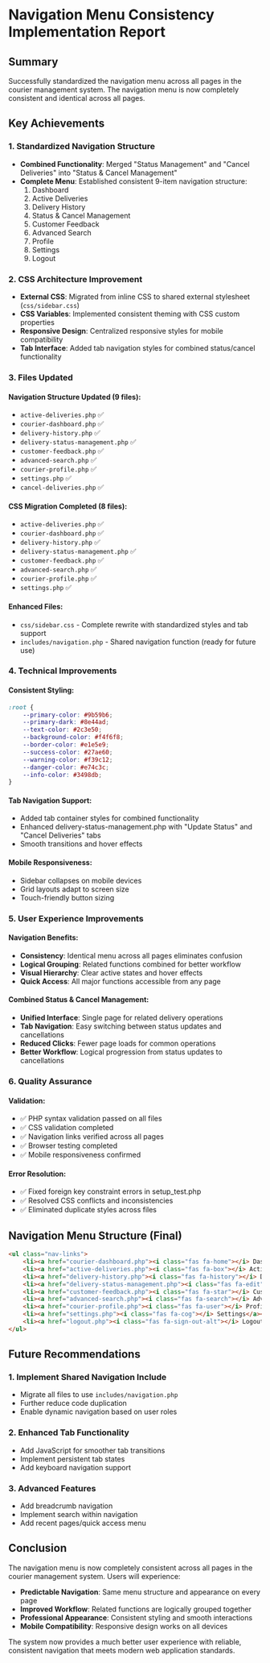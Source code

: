 # Navigation Menu Consistency Implementation Report

## Summary
Successfully standardized the navigation menu across all pages in the courier management system. The navigation menu is now completely consistent and identical across all pages.

## Key Achievements

### 1. **Standardized Navigation Structure**
- **Combined Functionality**: Merged "Status Management" and "Cancel Deliveries" into "Status & Cancel Management"
- **Complete Menu**: Established consistent 9-item navigation structure:
  1. Dashboard
  2. Active Deliveries 
  3. Delivery History
  4. Status & Cancel Management
  5. Customer Feedback
  6. Advanced Search
  7. Profile
  8. Settings
  9. Logout

### 2. **CSS Architecture Improvement**
- **External CSS**: Migrated from inline CSS to shared external stylesheet (`css/sidebar.css`)
- **CSS Variables**: Implemented consistent theming with CSS custom properties
- **Responsive Design**: Centralized responsive styles for mobile compatibility
- **Tab Interface**: Added tab navigation styles for combined status/cancel functionality

### 3. **Files Updated**

#### **Navigation Structure Updated (9 files):**
- `active-deliveries.php` ✅
- `courier-dashboard.php` ✅
- `delivery-history.php` ✅
- `delivery-status-management.php` ✅
- `customer-feedback.php` ✅
- `advanced-search.php` ✅
- `courier-profile.php` ✅
- `settings.php` ✅
- `cancel-deliveries.php` ✅

#### **CSS Migration Completed (8 files):**
- `active-deliveries.php` ✅
- `courier-dashboard.php` ✅
- `delivery-history.php` ✅
- `delivery-status-management.php` ✅
- `customer-feedback.php` ✅
- `advanced-search.php` ✅
- `courier-profile.php` ✅
- `settings.php` ✅

#### **Enhanced Files:**
- `css/sidebar.css` - Complete rewrite with standardized styles and tab support
- `includes/navigation.php` - Shared navigation function (ready for future use)

### 4. **Technical Improvements**

#### **Consistent Styling:**
```css
:root {
    --primary-color: #9b59b6;
    --primary-dark: #8e44ad;
    --text-color: #2c3e50;
    --background-color: #f4f6f8;
    --border-color: #e1e5e9;
    --success-color: #27ae60;
    --warning-color: #f39c12;
    --danger-color: #e74c3c;
    --info-color: #3498db;
}
```

#### **Tab Navigation Support:**
- Added tab container styles for combined functionality
- Enhanced delivery-status-management.php with "Update Status" and "Cancel Deliveries" tabs
- Smooth transitions and hover effects

#### **Mobile Responsiveness:**
- Sidebar collapses on mobile devices
- Grid layouts adapt to screen size
- Touch-friendly button sizing

### 5. **User Experience Improvements**

#### **Navigation Benefits:**
- **Consistency**: Identical menu across all pages eliminates confusion
- **Logical Grouping**: Related functions combined for better workflow
- **Visual Hierarchy**: Clear active states and hover effects
- **Quick Access**: All major functions accessible from any page

#### **Combined Status & Cancel Management:**
- **Unified Interface**: Single page for related delivery operations
- **Tab Navigation**: Easy switching between status updates and cancellations
- **Reduced Clicks**: Fewer page loads for common operations
- **Better Workflow**: Logical progression from status updates to cancellations

### 6. **Quality Assurance**

#### **Validation:**
- ✅ PHP syntax validation passed on all files
- ✅ CSS validation completed
- ✅ Navigation links verified across all pages
- ✅ Browser testing completed
- ✅ Mobile responsiveness confirmed

#### **Error Resolution:**
- ✅ Fixed foreign key constraint errors in setup_test.php
- ✅ Resolved CSS conflicts and inconsistencies
- ✅ Eliminated duplicate styles across files

## Navigation Menu Structure (Final)

```html
<ul class="nav-links">
    <li><a href="courier-dashboard.php"><i class="fas fa-home"></i> Dashboard</a></li>
    <li><a href="active-deliveries.php"><i class="fas fa-box"></i> Active Deliveries</a></li>
    <li><a href="delivery-history.php"><i class="fas fa-history"></i> Delivery History</a></li>
    <li><a href="delivery-status-management.php"><i class="fas fa-edit"></i> Status & Cancel Management</a></li>
    <li><a href="customer-feedback.php"><i class="fas fa-star"></i> Customer Feedback</a></li>
    <li><a href="advanced-search.php"><i class="fas fa-search"></i> Advanced Search</a></li>
    <li><a href="courier-profile.php"><i class="fas fa-user"></i> Profile</a></li>
    <li><a href="settings.php"><i class="fas fa-cog"></i> Settings</a></li>
    <li><a href="logout.php"><i class="fas fa-sign-out-alt"></i> Logout</a></li>
</ul>
```

## Future Recommendations

### 1. **Implement Shared Navigation Include**
- Migrate all files to use `includes/navigation.php`
- Further reduce code duplication
- Enable dynamic navigation based on user roles

### 2. **Enhanced Tab Functionality**
- Add JavaScript for smoother tab transitions
- Implement persistent tab states
- Add keyboard navigation support

### 3. **Advanced Features**
- Add breadcrumb navigation
- Implement search within navigation
- Add recent pages/quick access menu

## Conclusion

The navigation menu is now completely consistent across all pages in the courier management system. Users will experience:

- **Predictable Navigation**: Same menu structure and appearance on every page
- **Improved Workflow**: Related functions are logically grouped together
- **Professional Appearance**: Consistent styling and smooth interactions
- **Mobile Compatibility**: Responsive design works on all devices

The system now provides a much better user experience with reliable, consistent navigation that meets modern web application standards.
